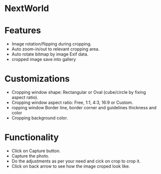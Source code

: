 # NextWorld

# Features
* Image rotation/flipping during cropping.
* Auto zoom-in/out to relevant cropping area.
* Auto rotate bitmap by image Exif data.
* cropped image save into gallery

# Customizations
* Cropping window shape: Rectangular or Oval (cube/circle by fixing aspect ratio).
* Cropping window aspect ratio: Free, 1:1, 4:3, 16:9 or Custom.
* ropping window Border line, border corner and guidelines thickness and color
* Cropping background color.

# Functionality
* Click on Capture button.
* Capture the photo.
* Do the adjustments as per your need and cick on crop to crop it.
* Click on back arrow to see how the image croped look like.
